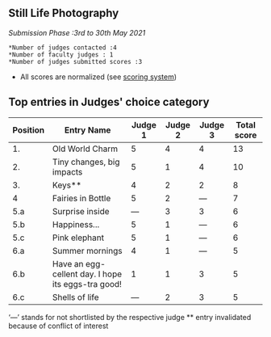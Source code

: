 ## Still Life Photography

*Submission Phase :3rd to 30th May 2021*

    *Number of judges contacted :4
    *Number of faculty judges : 1
    *Number of judges submitted scores :3
   
  
* All scores are normalized (see [scoring system](https://github.com/photography2018/competition/blob/master/scoring.md))

## Top entries in Judges' choice category

|Position	|Entry Name|	Judge 1	| Judge 2	| Judge 3	 |Total score|
|--|--|--|--|--|--|
|1.	| Old World Charm|	5|	4	|	4|13|
|2.	|Tiny  changes, big impacts|5|	1	|4	|10|
|3.	|Keys**|4	|2	|2|8|
|4	|Fairies in Bottle  |	5	|2	|—|7|
|5.a	|Surprise inside|—|	3|	3|6|
|5.b|Happiness...|5|1|—|6|
|5.c|Pink elephant|5|1|—|6|
|6.a|Summer mornings|4|1|—|5|
|6.b|Have an egg-cellent day. I hope its eggs-tra good!|1|1|3|5|
|6.c|Shells of life|—|2|3|5|


‘—’ stands for not shortlisted by the respective judge
** entry invalidated because of conflict of interest
















